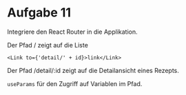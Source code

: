 # Aufgabe 11

Integriere den React Router in die Applikation.

Der Pfad / zeigt auf die Liste

`<Link to={'detail/' + id}>link</Link>`

Der Pfad /detail/:id zeigt auf die Detailansicht eines Rezepts.

`useParams` für den Zugriff auf Variablen im Pfad.
